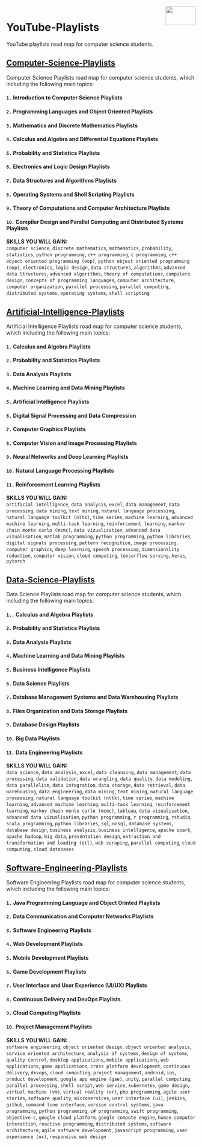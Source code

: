 <img align="right" width="80" height="50" src="https://github.com/cs-MohamedAyman/YouTube-Playlists/blob/master/organizations-logos/youtube.jpg">

# YouTube-Playlists
YouTube playlists road map for computer science students.

## [Computer-Science-Playlists](https://github.com/cs-MohamedAyman/YouTube-Playlists/tree/master/Computer-Science-Playlists)
Computer Science Playlists road map for computer science students, which including the following main topics:

#### `1.` Introduction to Computer Science Playlists
#### `2.` Programming Languages and Object Oriented Playlists
#### `3.` Mathematics and Discrete Mathematics Playlists
#### `4.` Calculus and Algebra and Differential Equations Playlists
#### `5.` Probability and Statistics Playlists
#### `6.` Electronics and Logic Design Playlists
#### `7.` Data Structures and Algorithms Playlists
#### `8.` Operating Systems and Shell Scripting Playlists
#### `9.` Theory of Computations and Computer Architecture Playlists
#### `10.` Compiler Design and Parallel Computing and Distributed Systems Playlists

**SKILLS YOU WILL GAIN:**<br>
`computer science`, `discrete mathematics`, `mathematics`, `probability`, `statistics`, `python programming`, `c++ programming`, `c programming`, `c++ object oriented programming (oop)`, `python object oriented programming (oop)`, `electronics`, `logic design`, `data structures`, `algorithms`, `advanced data Structures`, `advanced algorithms`, `theory of computations`, `compilers design`, `concepts of programming languages`, `computer architecture`, `computer organization`, `parallel processing`, `parallel computing`, `distributed systems`, `operating systems`, `shell scripting`

## [Artificial-Intelligence-Playlists](https://github.com/cs-MohamedAyman/YouTube-Playlists/tree/master/Artificial-Intelligence-Playlists)
Artificial Intelligence Playlists road map for computer science students, which including the following main topics:

#### `1.` Calculus and Algebra Playlists
#### `2.` Probability and Statistics Playlists
#### `3.` Data Analysis Playlists
#### `4.` Machine Learning and Data Mining Playlists
#### `5.` Artificial Intelligence Playlists
#### `6.` Digital Signal Processing and Data Compression
#### `7.` Computer Graphics Playlists
#### `8.` Computer Vision and Image Processing Playlists
#### `9.` Neural Networks and Deep Learning Playlists
#### `10.` Natural Language Processing Playlists
#### `11.` Reinforcement Learning Playlists

**SKILLS YOU WILL GAIN:**<br>
`artificial intelligence`, `data analysis`, `excel`, `data management`, `data processing`, `data mining`, `text mining`, `natural language processing`, `natural language toolkit (nltk)`, `time series`, `machine learning`, `advanced machine learning`, `multi-task learning`, `reinforcement learning`, `markov chain monte carlo (mcmc)`, `data vizualisation`, `advanced data vizualisation`, `matlab programming`, `python programming`, `python libraries`, `digital signals processing`, `pattern recognition`, `image processing`, `computer graphics`, `deep learning`, `speech processing`, `dimensionality reduction`, `computer vision`, `cloud computing`, `tensorflow serving`, `keras`, `pytorch`

## [Data-Science-Playlists](https://github.com/cs-MohamedAyman/YouTube-Playlists/tree/master/Data-Science-Playlists)
Data Science Playlists road map for computer science students, which including the following main topics:

#### `1..` Calculus and Algebra Playlists
#### `2.` Probability and Statistics Playlists
#### `3.` Data Analysis Playlists
#### `4.` Machine Learning and Data Mining Playlists
#### `5.` Business Intelligence Playlists
#### `6.` Data Science Playlists
#### `7.` Database Management Systems and Data Warehousing Playlists
#### `8.` Files Organization and Data Storage Playlists
#### `9.` Database Design Playlists
#### `10.` Big Data Playlists
#### `11.` Data Engineering Playlists

**SKILLS YOU WILL GAIN:**<br>
`data science`, `data analysis`, `excel`, `data cleansing`, `data management`, `data processing`, `data validation`, `data wrangling`, `data quality`, `data modeling`, `data parallelism`, `data integration`, `data storage`, `data retrieval`, `data warehousing`, `data engineering`, `data mining`, `text mining`, `natural language processing`, `natural language toolkit (nltk)`, `time series`, `machine learning`, `advanced machine learning`, `multi-task learning`, `reinforcement learning`, `markov chain monte carlo (mcmc)`, `tableau`, `data vizualisation`, `advanced data vizualisation`, `python programming`, `r programming`, `rstudio`, `scala programming`, `python libraries`, `sql`, `nosql`, `database systems`, `database design`, `business analysis`, `business intelligence`, `apache spark`, `apache hadoop`, `big data`, `presentation design`, `extraction and transformation and loading (etl)`, `web scraping`, `parallel computing`, `cloud computing`, `cloud databases`

## [Software-Engineering-Playlists](https://github.com/cs-MohamedAyman/YouTube-Playlists/tree/master/Software-Engineering-Playlists)
Software Engineering Playlists road map for computer science students, which including the following main topics:

#### `1.` Java Programming Language and Object Orinted Playlists
#### `2.` Data Communication and Computer Networks Playlists
#### `3.` Software Engineering Playlists
#### `4.` Web Development Playlists
#### `5.` Mobile Development Playlists
#### `6.` Game Development Playlists
#### `7.` User Interface and User Experience (UI/UX) Playlists
#### `8.` Continuous Delivery and DevOps Playlists
#### `9.` Cloud Computing Playlists
#### `10.` Project Management Playlists

**SKILLS YOU WILL GAIN:**<br>
`software engineering`, `object oriented design`, `object oriented analysis`, `service oriented architecture`, `analysis of systems`, `design of systems`, `quality control`, `desktop applications`, `mobile applications`, `web applications`, `game applications`, `cross platform development`, `continuous delivery`, `devops`, `cloud computing`, `project management`, `android`, `ios`, `product development`, `google app engine (gae)`, `unity`, `parallel computing`, `parallel processing`, `shell script`, `web service`, `kubernetes`, `game design`, `virtual machine (vm)`, `virtual reality (vr)`, `php programming`, `agile user stories`, `software quality`, `microservices`, `user interface (ui)`, `jenkins`, `github`, `command line interface`, `version control systems`, `java programming`, `python programming`, `c# programming`, `swift programming`, `objective-c`, `google cloud platform`, `google compute engine`, `human computer interaction`, `reactive programming`, `distributed systems`, `software architecture`, `agile software development`, `javascript programming`, `user experience (ux)`, `responsive web design`
